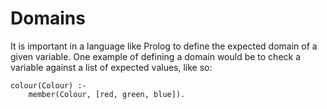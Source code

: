 # Domains

It is important in a language like Prolog to define the expected domain of a given variable. One example of defining a domain would be to check a variable against a list of expected values, like so:

```text
colour(Colour) :-
    member(Colour, [red, green, blue]).
```

